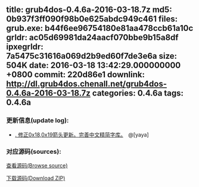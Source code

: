 title: grub4dos-0.4.6a-2016-03-18.7z
md5: 0b937f3ff090f98b0e625abdc949c461
files:
  grub.exe: b44f6ee96754180e81aa478ccb61a10c
  grldr: ac05d69981da24aacf070bbe9b15a8df
  ipxegrldr: 7a5475c31616a069d2b9ed60f7de3e6a
size: 504K
date: 2016-03-18 13:42:29.000000000 +0800
commit: 220d86e1
downlink: http://dl.grub4dos.chenall.net/grub4dos-0.4.6a-2016-03-18.7z
categories: 0.4.6a
tags: 0.4.6a
---


### 更新信息(update log):
  * [﻿. 修正0x18,0x19箭头更新。完善中文精简字库。](https://github.com/chenall/grub4dos/commit/220d86e1d89dff6f92c85d15e7f8dd2fd3c665e4)　@[yaya]

### 对应源码(sources):
  [查看源码(Browse source)](https://github.com/chenall/grub4dos/tree/220d86e1d89dff6f92c85d15e7f8dd2fd3c665e4)

  [下载源码(Download ZIP)](https://github.com/chenall/grub4dos/archive/220d86e1d89dff6f92c85d15e7f8dd2fd3c665e4.zip)
